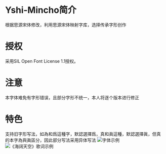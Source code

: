 # Yshi-Mincho简介
根据思源宋体修改，利用思源宋体映射字库，选择传承字形创作
# 授权
采用SIL Open Font License 1.1授权。
# 注意
本字体难免有字形错误，且部分字形不统一，本人将逐个版本进行修正
# 特色
支持旧字形写法，如為和爲這種字，默認選擇爲，真和眞這種，默認選擇眞，但真的本字為與眞區分，因此部分写法采用异体写法
![字体示例](https://github.com/steve1137/Yshi-Mincho/blob/main/%E5%9B%BE%E7%89%87/1.PNG)
![《海阔天空》歌词示例](https://github.com/steve1137/Yshi-Mincho/blob/main/2.PNG)
